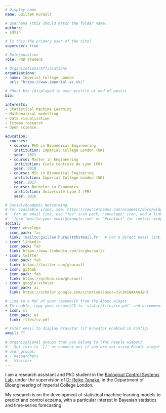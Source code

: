 ```yaml
---
# Display name
name: Guillem Hurault

# Username (this should match the folder name)
authors:
- admin

# Is this the primary user of the site?
superuser: true

# Role/position
role: PhD student

# Organizations/Affiliations
organizations:
- name: Imperial College London
  url: "https://www.imperial.ac.uk/"

# Short bio (displayed in user profile at end of posts)
bio: 

interests:
- Statistical Machine Learning
- Mathematical modelling
- Data visualisation
- Eczema research
- Open science.

education:
  courses:
  - course: PhD in Biomedical Engineering
    institution: Imperial College London (UK)
    year: 2021
  - course: Master in Engineering
    institution: Ecole Centrale de Lyon (FR)
    year: 2018
  - course: MSc in Biomedical Enginering
    institution: Imperial College London (UK)
    year: 2017
  - course: Bachelor in Economics
    institution: Université Lyon 2 (FR)
    year: 2016

# Social/Academic Networking
# For available icons, see: https://sourcethemes.com/academic/docs/widgets/#icons
#   For an email link, use "fas" icon pack, "envelope" icon, and a link in the
#   form "mailto:your-email@example.com" or "#contact" for contact widget.
social:
- icon: envelope
  icon_pack: fas
  link: 'mailto:guillem.hurault@hotmail.fr'  # For a direct email link, use "mailto:test@example.org".
- icon: linkedin
  icon_pack: fab
  link: https://www.linkedin.com/in/ghurault/
- icon: twitter
  icon_pack: fab
  link: https://twitter.com/ghurault
- icon: github
  icon_pack: fab
  link: https://github.com/ghurault
- icon: google-scholar
  icon_pack: ai
  link: https://scholar.google.com/citations?user=Jjv2KGQAAAAJ&hl

# Link to a PDF of your resume/CV from the About widget.
# To enable, copy your resume/CV to `static/files/cv.pdf` and uncomment the lines below.  
- icon: cv
  icon_pack: ai
  link: files/cv.pdf

# Enter email to display Gravatar (if Gravatar enabled in Config)
email: ""
  
# Organizational groups that you belong to (for People widget)
#   Set this to `[]` or comment out if you are not using People widget.  
# user_groups:
# - Researchers
# - Visitors
---
```


I am a research assistant and PhD student in the [Biological Control Systems Lab](http://www.bg.ic.ac.uk/research/r.tanaka/index.html), under the supervision of [Dr Reiko Tanaka](https://www.imperial.ac.uk/people/r.tanaka), in the Department of Bioengineering of Imperial College London.

My research is on the development of statistical machine learning models to predict and control eczema, with a particular interest in Bayesian statistics and time-series forecasting.